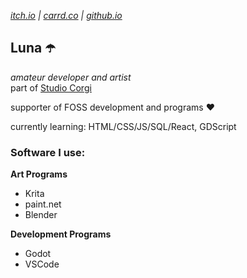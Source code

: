 *[itch.io](https://lunaui.itch.io/) | 
[carrd.co](https://lunaui.carrd.co/) | 
[github.io](https://lunauii.github.io)*
## Luna ☂️
*amateur developer and artist*
<br>
part of [Studio Corgi](https://github.com/Studio-Corgi)

supporter of FOSS development and programs ❤️

currently learning: HTML/CSS/JS/SQL/React, GDScript

### Software I use:

__Art Programs__
- Krita
- paint.net
- Blender

__Development Programs__
- Godot
- VSCode

<!---
Lunauii/Lunauii is a ✨ special ✨ repository because its `README.md` (this file) appears on your GitHub profile.
You can click the Preview link to take a look at your changes.
--->
